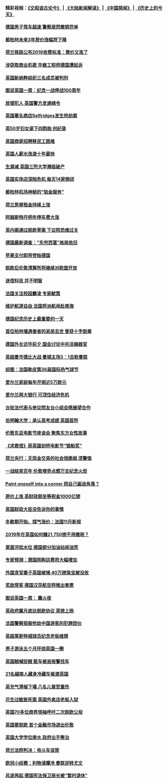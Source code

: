 #### 精彩视频：[《文昭谈古论今》](https://github.com/gfw-breaker/wenzhao/blob/master/README.md?t=11161831) | [《大陆新闻解读》](https://github.com/gfw-breaker/ntdtv-comedy/blob/master/README.md?t=11161831) | [《中国禁闻》](https://github.com/gfw-breaker/ntdtv-news/blob/master/README.md?t=11161831) | [《历史上的今天》](https://github.com/gfw-breaker/today-in-history/blob/master/README.md?t=11161831) 

#### [德国男子驾车超速 警察居然撤销罚单](../pages/nsc974/n10856259.md?t=11161831) 

#### [都柏林未来3年房价涨幅将下降](../pages/nsc974/n10856230.md?t=11161831) 

#### [荷兰铁路公布2019收费标准：票价又涨了](../pages/nsc974/n10856218.md?t=11161831) 

#### [涉窃取商业机密 华裔工程师德国遭起诉](../pages/nsc974/n10854819.md?t=11161831) 

#### [英国新纳粹组织三名成员被判刑](../pages/nsc974/n10854209.md?t=11161831) 

#### [图说英国一周：纪念一战停战100周年](../pages/nsc974/n10854258.md?t=11161831) 

#### [放错犯人 英国警方发通缉令](../pages/nsc974/n10854253.md?t=11161831) 

#### [英国著名商店Selfridges发生抢劫案](../pages/nsc974/n10854242.md?t=11161831) 

#### [英50岁妇女诞下四胞胎 创纪录](../pages/nsc974/n10854237.md?t=11161831) 

#### [英国商家招聘移民工困难](../pages/nsc974/n10854233.md?t=11161831) 

#### [英国人薪水涨速十年最快](../pages/nsc974/n10854228.md?t=11161831) 

#### [生源减 英国三所大学濒临破产](../pages/nsc974/n10854219.md?t=11161831) 

#### [英国实体店深陷危机 每天14家倒闭](../pages/nsc974/n10854195.md?t=11161831) 

#### [都柏林机场神秘的“铂金服务”](../pages/nsc974/n10853840.md?t=11161831) 

#### [荷兰房屋租金持续上涨](../pages/nsc974/n10853784.md?t=11161831) 

#### [阿姆斯特丹明年停车费大涨](../pages/nsc974/n10853736.md?t=11161831) 

#### [英内阁通过脱欧草案 下议院恐难过关](../pages/nsc974/n10852462.md?t=11161831) 

#### [德国最新调查：“东穷西富”格局依旧](../pages/nsc974/n10852268.md?t=11161831) 

#### [苹果支付即将登陆德国](../pages/nsc974/n10852246.md?t=11161831) 

#### [脱欧后伦敦清算所将继续对欧盟开放](../pages/nsc974/n10852082.md?t=11161831) 

#### [迷信科技 并不明智](../pages/nsc974/n10851197.md?t=11161831) 

#### [法国关注校园霸凌 专家献策](../pages/nsc974/n10851199.md?t=11161831) 

#### [维护航道自由 法国将派航母赴南海](../pages/nsc974/n10851001.md?t=11161831) 

#### [德国纪念历史上最重要的一天](../pages/nsc974/n10849304.md?t=11161831) 

#### [首位柏林墙遇害者的弟弟去世 曾获十字勋章](../pages/nsc974/n10849268.md?t=11161831) 

#### [德国外长访华前夕 国会讨论中共活摘器官](../pages/nsc974/n10848903.md?t=11161831) 

#### [英超曼市德比大战 曼城主场3：1击败曼联](../pages/nsc974/n10848899.md?t=11161831) 

#### [组图：法国勒皮第36届国际热气球节](../pages/nsc974/n10845459.md?t=11161831) 

#### [爱尔兰家庭每年开销近5万欧元](../pages/nsc974/n10844726.md?t=11161831) 

#### [爱尔兰两大银行 可顶住经济危机](../pages/nsc974/n10844706.md?t=11161831) 

#### [台驻法代表与参议院友台小组会晤展望合作](../pages/nsc974/n10843796.md?t=11161831) 

#### [伯明翰大学：承认高考成绩 英国首所](../pages/nsc974/n10843334.md?t=11161831) 

#### [伦敦东亚电影节座谈会 聚焦东方女性故事](../pages/nsc974/n10843306.md?t=11161831) 

#### [《求救信》获英国剑桥电影节“银船奖”](../pages/nsc974/n10842268.md?t=11161831) 

#### [荷兰央行：无现金交易的社会很脆弱 须警惕](../pages/nsc974/n10841150.md?t=11161831) 

#### [一战结束百年 伦敦塔旁点燃万支纪念火炬](../pages/nsc974/n10841092.md?t=11161831) 

#### [Paint oneself into a corner 把自己画进角落？](../pages/nsc974/n10841190.md?t=11161831) 

#### [房价上涨 英财政部坐等税金1000亿镑](../pages/nsc974/n10841187.md?t=11161831) 

#### [英国财政大臣没告诉你的事情](../pages/nsc974/n10841141.md?t=11161831) 

#### [冬歇期开始、煤气涨价：法国11月新规](../pages/nsc974/n10841075.md?t=11161831) 

#### [2019年在英国如何赚21,750镑不用缴税？](../pages/nsc974/n10841101.md?t=11161831) 

#### [莱茵河低水位 德国部分加油站闹油荒](../pages/nsc974/n10841002.md?t=11161831) 

#### [专家预测：德国网购运费将大幅增加](../pages/nsc974/n10840951.md?t=11161831) 

#### [外国贪官妻子英国被捕 40万镑珠宝被没收](../pages/nsc974/n10838830.md?t=11161831) 

#### [奖励常客 德国汉莎航空将推出套票](../pages/nsc974/n10838351.md?t=11161831) 

#### [图说英国一周： 篝火夜](../pages/nsc974/n10838913.md?t=11161831) 

#### [英政府冀月底达脱欧协议 英镑上扬](../pages/nsc974/n10838808.md?t=11161831) 

#### [法国警察捣毁抢劫中国游客的犯罪团伙](../pages/nsc974/n10838404.md?t=11161831) 

#### [英超莱斯特城球员纪念老板维猜](../pages/nsc974/n10838894.md?t=11161831) 

#### [男子游泳五个月环绕英国一圈](../pages/nsc974/n10838885.md?t=11161831) 

#### [英国贼喊捉贼 赃车被盗报警找车](../pages/nsc974/n10838877.md?t=11161831) 

#### [21名越南人藏身冷藏车偷渡英国](../pages/nsc974/n10838871.md?t=11161831) 

#### [英充气滑梯下塌 八名儿童受重伤](../pages/nsc974/n10838865.md?t=11161831) 

#### [花生过敏致死案 英国外卖店老板入狱](../pages/nsc974/n10838857.md?t=11161831) 

#### [英国70多位商界领袖呼吁二次脱欧公投](../pages/nsc974/n10838826.md?t=11161831) 

#### [英国要脱欧 首个金融市场退出伦敦](../pages/nsc974/n10838815.md?t=11161831) 

#### [英国大学学位掺水 政府出手整治](../pages/nsc974/n10838778.md?t=11161831) 

#### [荷兰法院判决：电斗车该禁](../pages/nsc974/n10838448.md?t=11161831) 

#### [欧冠小组赛：利物浦爆冷 曼联逆转尤文](../pages/nsc974/n10837241.md?t=11161831) 

#### [风波再起 德国宪法保卫局长被“暂时退休”](../pages/nsc974/n10835736.md?t=11161831) 

